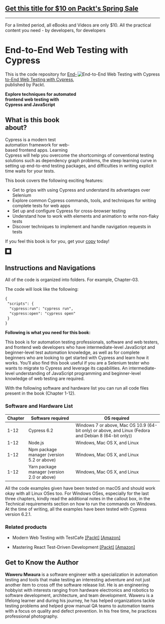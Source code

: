 ## [Get this title for $10 on Packt's Spring Sale](https://www.packt.com/B15616?utm_source=github&utm_medium=packt-github-repo&utm_campaign=spring_10_dollar_2022)
-----
For a limited period, all eBooks and Videos are only $10. All the practical content you need \- by developers, for developers

# End-to-End Web Testing with Cypress

<a href="https://www.packtpub.com/product/end-to-end-web-testing-with-cypress/9781839213854?utm_source=github&utm_medium=repository&utm_campaign=9781839213854"><img src="https://github.com/PacktPublishing/End-to-End-Web-Testing-with-Cypress/blob/master/Cover%20Image.png?raw=true" alt="End-to-End Web Testing with Cypress" height="256px" align="right"></a>

This is the code repository for [End-to-End Web Testing with Cypress](https://www.packtpub.com/product/end-to-end-web-testing-with-cypress/9781839213854?utm_source=github&utm_medium=repository&utm_campaign=9781839213854), published by Packt.

**Explore techniques for automated frontend web testing with Cypress and JavaScript**

## What is this book about?
Cypress is a modern test automation framework for web-based frontend apps. Learning Cypress will help you overcome the shortcomings of conventional testing solutions such as dependency graph problems, the steep learning curve in setting up end-to-end testing packages, and difficulties in writing explicit time waits for your tests.

This book covers the following exciting features: 
* Get to grips with using Cypress and understand its advantages over Selenium
* Explore common Cypress commands, tools, and techniques for writing complete tests for web apps
* Set up and configure Cypress for cross-browser testing
* Understand how to work with elements and animation to write non-flaky tests
* Discover techniques to implement and handle navigation requests in tests

If you feel this book is for you, get your [copy](https://www.amazon.com/dp/183921385X) today!

<a href="https://www.packtpub.com/?utm_source=github&utm_medium=banner&utm_campaign=GitHubBanner"><img src="https://raw.githubusercontent.com/PacktPublishing/GitHub/master/GitHub.png" 
alt="https://www.packtpub.com/" border="5" /></a>


## Instructions and Navigations
All of the code is organized into folders. For example, Chapter-03.

The code will look like the following:
```
{
 "scripts": {
  "cypress:run": "cypress run",
  "cypress:open": "cypress open"
 }
}
```

**Following is what you need for this book:**

This book is for automation testing professionals, software and web testers, and frontend web developers who have intermediate-level JavaScript and beginner-level test automation knowledge, as well as for complete beginners who are looking to get started with Cypress and learn how it works. You’ll also find this book useful if you are a Selenium tester who wants to migrate to Cypress and leverage its capabilities. An intermediate-level understanding of JavaScript programming and beginner-level knowledge of web testing are required.

With the following software and hardware list you can run all code files present in the book (Chapter 1-12).

### Software and Hardware List

| Chapter  | Software required                           | OS required                                                                                           |
| -------- | ------------------------------------------- | ----------------------------------------------------------------------------------------------------- |
| 1-12     | Cypress 6.2                                 | Windows 7 or above, Mac OS 10.9 (64-bit only) or above, and Linux (Fedora and Debian 8 (64-bit only)) |
| 1-12     | Node.js                                     | Windows, Mac OS X, and Linux                                                                          |
| 1-12     | Npm package manager (version 5.2 or above)  | Windows, Mac OS X, and Linux                                                                          |
| 1-12     | Yarn package manager (version 2.0 or above) | Windows, Mac OS X, and Linux                                                                          |

All the code examples given have been tested on macOS and should work okay with all Linux OSes too. For Windows OSes, especially for the last three chapters, kindly read the additional notes in the callout box, in the Technical requirements section on how to run the commands on Windows. At the time of writing, all the examples have been tested with Cypress version 6.2.1.

### Related products <Other books you may enjoy>
* Modern Web Testing with TestCafe [[Packt]](https://www.packtpub.com/product/modern-web-testing-with-testcafe/9781800200951?utm_source=github&utm_medium=repository&utm_campaign=9781800200951) [[Amazon]](https://www.amazon.com/dp/1800200951)

* Mastering React Test-Driven Development [[Packt]](https://www.packtpub.com/product/mastering-react-test-driven-development/9781789133417?utm_source=github&utm_medium=repository&utm_campaign=9781789133417) [[Amazon]](https://www.amazon.com/dp/1789133416)

## Get to Know the Author
**Waweru Mwaura**
is a software engineer with a specialization in automation testing and tools that make testing an interesting adventure and not just another item to cross off the software release list. He is an engineering hobbyist with interests ranging from hardware electronics and robotics to software development, architecture, and team development. Waweru is a lifelong learner and during his journey, he has helped organizations tackle testing problems and helped grow manual QA teams to automation teams with a focus on quality and defect prevention. In his free time, he practices professional photography.




